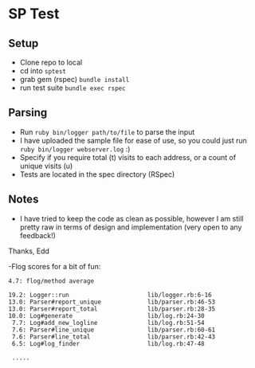 # SP Test

## Setup
- Clone repo to local
- cd into ```sptest```
- grab gem (rspec) ```bundle install```
- run test suite ```bundle exec rspec```

## Parsing
- Run ```ruby bin/logger path/to/file``` to parse the input
- I have uploaded the sample file for ease of use, so you could just run
    ```ruby bin/logger webserver.log``` :)
- Specify if you require total (t) visits to each address, or a count of unique visits (u)
- Tests are located in the spec directory (RSpec)

## Notes 
- I have tried to keep the code as clean as possible, however I am still pretty raw in terms of design and implementation (very open to any feedback!)

Thanks, Edd

-Flog scores for a bit of fun:

    4.7: flog/method average
    
    19.2: Logger::run                      lib/logger.rb:6-16
    13.0: Parser#report_unique             lib/parser.rb:46-53
    13.0: Parser#report_total              lib/parser.rb:28-35
    10.0: Log#generate                     lib/log.rb:24-30
     7.7: Log#add_new_logline              lib/log.rb:51-54
     7.6: Parser#line_unique               lib/parser.rb:60-61
     7.6: Parser#line_total                lib/parser.rb:42-43
     6.5: Log#log_finder                   lib/log.rb:47-48
    
     .....
